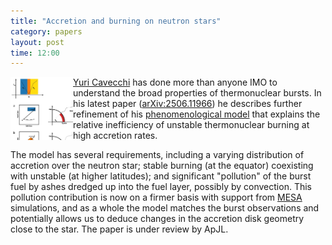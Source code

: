 ```yaml
---
title: "Accretion and burning on neutron stars"
category: papers
layout: post
time: 12:00
---
```

<p>
<img src="/images/schematic.png" width="100" align="left">
<a href="https://wwwdfen.webs.upc.edu/php_pagina_web/web_personal.php?1=Yuri&2=Cavecchi">Yuri
Cavecchi</a> has done more than anyone IMO to understand the broad properties of thermonuclear
bursts. In his latest paper (<a href="https://arxiv.org/pdf/2506.11966">arXiv:2506.11966</a>)
he describes further refinement of his
<a href="https://ui.adsabs.harvard.edu/abs/2020MNRAS.499.2148C">phenomenological model</a> that
explains the relative inefficiency of unstable thermonuclear burning at high accretion
rates.</p>
<p>The model has several requirements, including a varying distribution of accretion over
the neutron star; stable burning (at the equator) coexisting with unstable (at higher
latitudes); and significant "pollution" of the burst fuel by ashes dredged up into the fuel
layer, possibly by convection. This pollution contribution is now on a firmer basis with
support from <a href="https://docs.mesastar.org">MESA</a> simulations, and as a whole the model
matches the burst observations and potentially allows us to deduce changes in the accretion
disk geometry close to the star. The paper is under review by ApJL.</p>
